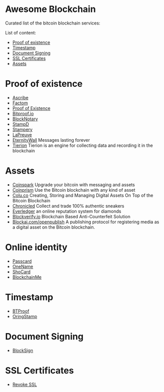 Awesome Blockchain
==================
Curated list of the bitcoin blockchain services:

List of content:
- [Proof of existence](#proof-of-existence)
- [Timestamp](#timestamp)
- [Document Signing](#document-signing)
- [SSL Certificates](#ssl-certificates)
- [Assets](#assets)

# Proof of existence
* [Ascribe](http://ascribe.io)
* [Factom](http://www.factom.org)
* [Proof of Existence](http://proofofexistence.com)
* [Bitproof.io](https://bitproof.io)
* [BlockNotary](http://www.blocknotary.com)
* [StampD](http://stampd.io)
* [Stampery](https://stampery.co)
* [LaPreuve](http://www.lapreuve.net/explication.html)
* [EternityWall](http://eternitywall.it) Messages lasting forever
* [Tierion](https://tierion.com) Tierion is an engine for collecting data 
and recording it in the blockchain

# Assets
* [Coinspark](http://coinspark.org/) Upgrade your bitcoin with messaging and assets
* [Coinprism](https://www.coinprism.com) Use the Bitcoin blockchain with any kind of asset
* [Colu.co](http://colu.co) Creating, Storing and Managing Digital Assets On Top of the Bitcoin Blockchain
* [Chronicled](http://www.chronicled.com/index.html) Collect and trade 100% authentic sneakers
* [Everledger](http://www.everledger.io/) an online reputation system for diamonds
* [Blockverify.io](http://blockverify.io) Blockchain Based Anti-Counterfeit Solution
* [Blockai.com/openpublish](https://github.com/blockai/openpublish) A publishing protocol for registering media as a digital asset on the Bitcoin blockchain.
 
# Online identity
* [Passcard](https://passcard.info)
* [OneName](https://onename.com)
* [ShoCard](http://www.shocard.com/)
* [BlockchainMe](http://blockchainme.com/)

# Timestamp
* [BTProof](https://www.btproof.com/)
* [OringStamp](http://www.originstamp.org/)

# Document Signing
* [BlockSign](https://blocksign.com)

# SSL Certificates
* [Revoke SSL](https://github.com/ChristopherA/revocable-self-signed-tls-certificates-hack)


